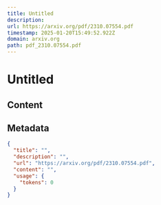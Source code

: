 ```yaml
---
title: Untitled
description: 
url: https://arxiv.org/pdf/2310.07554.pdf
timestamp: 2025-01-20T15:49:52.922Z
domain: arxiv.org
path: pdf_2310.07554.pdf
---
```


# Untitled



## Content



## Metadata

```json
{
  "title": "",
  "description": "",
  "url": "https://arxiv.org/pdf/2310.07554.pdf",
  "content": "",
  "usage": {
    "tokens": 0
  }
}
```
